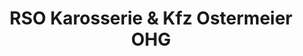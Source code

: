 ---
title: "RSO Karosserie & Kfz Ostermeier OHG"
url: /wolfsegg/rso-karosserie-und-kfz-ostermeier-ohg/
shop: Autowerkstatt
---